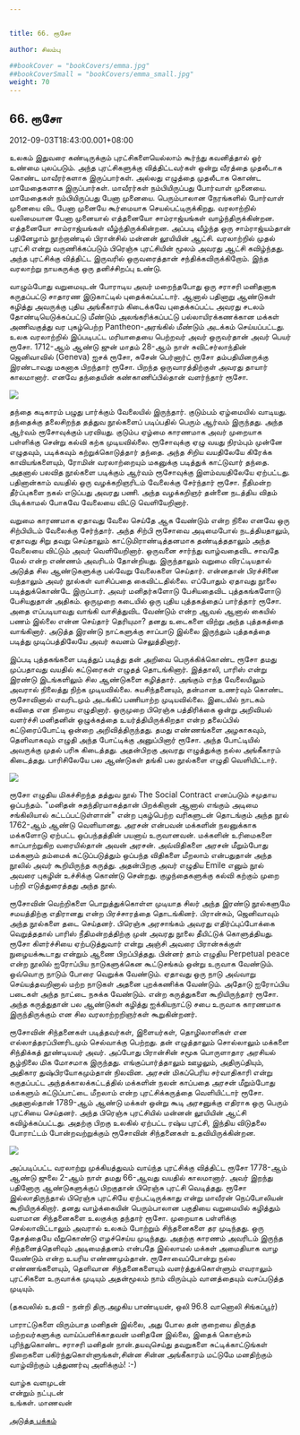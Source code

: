 ```yaml
---


title: 66. ரூசோ

author: சிலம்பு

##bookCover = "bookCovers/emma.jpg"
##bookCoverSmall = "bookCovers/emma_small.jpg"
weight: 70
---
```


## 66. ரூசோ

2012-09-03T18:43:00.001+08:00

உலகம் இதுவரை கண்டிருக்கும் புரட்சிகளையெல்லாம் கூர்ந்து கவனித்தால் ஓர் உண்மை புலப்படும். அந்த புரட்சிகளுக்கு வித்திட்டவர்கள் ஒன்று வீரத்தை முதலீடாக கொண்ட மாவீரர்களாக இருப்பார்கள். அல்லது எழுத்தை முதலீடாக கொண்ட மாமேதைகளாக இருப்பார்கள். மாவீரர்கள் நம்பியிருப்பது போர்வாள் முனையை. மாமேதைகள் நம்பியிருப்பது பேனா முனையை. பெரும்பாலான நேரங்களில் போர்வாள் முனையை விட பேனா முனையே கூர்மையாக செயல்பட்டிருக்கிறது. வரலாற்றில் வலிமையான பேனா முனையால் எத்தனையோ சாம்ராஜ்யங்கள் வாழ்ந்திருக்கின்றன. எத்தனையோ சாம்ராஜ்யங்கள் வீழ்ந்திருக்கின்றன. அப்படி வீழ்ந்த ஒரு சாம்ராஜ்யம்தான் பதினேழாம் நூற்றாண்டில் பிரான்சில் மன்னன் லூயியின் ஆட்சி. வரலாற்றில் முதல் புரட்சி என்று வருணிக்கப்படும் பிரெஞ்சு புரட்சியின் மூலம் அவரது ஆட்சி கவிழ்ந்தது. அந்த புரட்சிக்கு வித்திட்ட இருவரில் ஒருவரைத்தான் சந்திக்கவிருக்கிறோம். இந்த வரலாற்று நாயகருக்கு ஒரு தனிச்சிறப்பு உண்டு.

வாழும்போது வறுமையுடன் போராடிய அவர் மறைந்தபோது ஒரு சராசரி மனிதனாக கருதப்பட்டு சாதாரண இடுகாட்டில் புதைக்கப்பட்டார். ஆனால் பதினாறு ஆண்டுகள் கழித்து அவருக்கு புதிய அங்கீகாரம் கிடைக்கவே புதைக்கப்பட்ட அவரது சடலம் தோண்டியெடுக்கப்பட்டு மீண்டும் அலங்கரிக்கப்பட்டு பல்லாயிரக்கணக்கான மக்கள் அணிவகுத்து வர புகழ்பெற்ற Pantheon-அரங்கில் மீண்டும் அடக்கம் செய்யப்பட்டது. உலக வரலாற்றில் இப்படிபட்ட மரியாதையை பெற்றவர் அவர் ஒருவர்தான் அவர் பெயர் ரூசோ. 1712-ஆம் ஆண்டு ஜுன் மாதம் 28-ஆம் நாள் சுவிட்சர்லாந்தின் ஜெனிவாவில் (Geneva) ஐசக் ரூசோ, சுசேன் பெர்னார்ட் ரூசோ தம்பதியினருக்கு இரண்டாவது மகனாக பிறந்தார் ரூசோ. பிறந்த ஒருவாரத்திற்குள் அவரது தாயார் காலமானார். எனவே தந்தையின் கண்காணிப்பில்தான் வளர்ந்தார் ரூசோ.

![](http://2.bp.blogspot.com/-P3goWVKj9do/UEMHLkJ-MXI/AAAAAAAACL8/kgIS8K_JlT0/s320/rousseau.jpg)

தந்தை கடிகாரம் பழுது பார்க்கும் வேலையில் இருந்தார். குடும்பம் ஏழ்மையில் வாடியது. தந்தைக்கு தலைசிறந்த தத்துவ நூல்களைப் படிப்பதில் பெரும் ஆர்வம் இருந்தது. அந்த ஆர்வம் ரூசோவுக்கும் பரவியது. குடும்ப ஏழ்மை காரணமாக அவர் முறையாக பள்ளிக்கு சென்று கல்வி கற்க முடியவில்லை. ரூசோவுக்கு ஏழு வயது நிரம்பும் முன்னே எழுதவும், படிக்கவும் கற்றுக்கொடுத்தார் தந்தை. அந்த சிறிய வயதிலேயே கிரேக்க காவியங்களையும், ரோமின் வரலாற்றையும் மகனுக்கு படித்துக் காட்டுவார் தந்தை. அதனால் பலவித நூல்களை படிக்கும் ஆர்வம் ரூசோவுக்கு இளம்வயதிலேயே ஏற்பட்டது. பதினான்காம் வயதில் ஒரு வழக்கறிஞரிடம் வேலைக்கு சேர்ந்தார் ரூசோ. நீதிமன்ற தீர்ப்புகளை நகல் எடுப்பது அவரது பணி. அந்த வழக்கறிஞர் தன்னை நடத்திய விதம் பிடிக்காமல் போகவே வேலையை விட்டு வெளியேறினார்.

வறுமை காரணமாக ஏதாவது வேலை செய்தே ஆக வேண்டும் என்ற நிலை எனவே ஒரு சிற்பியிடம் வேலைக்கு சேர்ந்தார். அந்த சிற்பி ரூசோவை அடிமைபோல் நடத்தியதாலும், ஏதாவது சிறு தவறு செய்தாலும் காட்டுமிராண்டித்தனமாக தண்டித்ததாலும் அந்த வேலையை விட்டும் அவர் வெளியேறினார். ஒருவனை சார்ந்து வாழ்வதைவிட சாவதே மேல் என்ற எண்ணம் அவரிடம் தோன்றியது. இருந்தாலும் வறுமை விரட்டியதால் அடுத்த சில ஆண்டுகளுக்கு பல்வேறு வேலைகளை செய்தார். என்னதான் பிரச்சினை வந்தாலும் அவர் நூல்கள் வாசிப்பதை கைவிட்டதில்லை. எப்போதும் ஏதாவது நூலை படித்துக்கொண்டே இருப்பார். அவர் மனிதர்களோடு பேசியதைவிட புத்தகங்களோடு பேசியதுதான் அதிகம். ஒருமுறை கடையில் ஒரு புதிய புத்தகத்தைப் பார்த்தார் ரூசோ. அதை எப்படியாவது வாங்கி வாசித்துவிட வேண்டும் என்ற ஆவல் ஆனால் கையில் பணம் இல்லை என்ன செய்தார் தெரியுமா? தனது உடைகளை விற்று அந்த புத்தகத்தை வாங்கினார். அடுத்த இரண்டு நாட்களுக்கு சாப்பாடு இல்லை இருந்தும் புத்தகத்தை படித்து முடிப்பத்திலேயே அவர் கவனம் செலுத்தினார்.

இப்படி புத்தகங்களை படித்துப் படித்து தன் அறிவை பெருக்கிக்கொண்ட ரூசோ தமது முப்பதாவது வயதில் கட்டுரைகள் எழுதத் தொடங்கினார். இத்தாலி, பாரிஸ் என்று இரண்டு இடங்களிலும் சில ஆண்டுகளை கழித்தார். அங்கும் எந்த வேலையிலும் அவரால் நிலைத்து நிற்க முடியவில்லை. சுயசிந்தனையும், தன்மான உணர்வும் கொண்ட ரூசோவினால் எவரிடமும் அடங்கிப் பணியாற்ற முடியவில்லை. இடையில் நாடகம் கவிதை என நிறைய எழுதினார். ஒருமுறை பிரெஞ்சு பத்திரிக்கை ஒன்று அறிவியல் வளர்ச்சி மனிதனின் ஒழுக்கத்தை உயர்த்தியிருக்கிறதா என்ற தலைப்பில் கட்டுரைப்போட்டி ஒன்றை அறிவித்திருந்தது. தமது எண்ணங்களை அழகாகவும், தெளிவாகவும் எழுதி அந்த போட்டிக்கு அனுப்பினார் ரூசோ. அந்த போட்டியில் அவருக்கு முதல் பரிசு கிடைத்தது. அதன்பிறகு அவரது எழுத்துக்கு நல்ல அங்கீகாரம் கிடைத்தது. பாரிசிலேயே பல ஆண்டுகள் தங்கி பல நூல்களை எழுதி வெளியிட்டார்.

![](http://3.bp.blogspot.com/-9wo5iys2bKw/UEMHRw7I8uI/AAAAAAAACME/FwtC9FyGB80/s320/JJR_000.jpg)

ரூசோ எழுதிய மிகச்சிறந்த தத்துவ நூல் The Social Contract எனப்படும் சமுதாய ஒப்பந்தம். "மனிதன் சுதந்திரமாகத்தான் பிறக்கிறான் ஆனால் எங்கும் அடிமை சங்கிலியால் கட்டப்பட்டுள்ளான்" என்ற புகழ்பெற்ற வரிகளுடன் தொடங்கும் அந்த நூல் 1762-ஆம் ஆண்டு வெளியானது. அரசன் என்பவன் மக்களின் நலனுக்காக மக்களோடு ஏற்பட்ட ஒப்பந்தத்தின் பயனாய் உருவானவன். மக்களின் உரிமைகளை காப்பாற்றுகிற வரையில்தான் அவன் அரசன். அவ்விதிகளை அரசன் மீறும்போது மக்களும் தம்மைக் கட்டுப்படுத்தும் ஒப்பந்த விதிகளை மீறலாம் என்பதுதான் அந்த நூலில் அவர் கூறியிருந்த கருத்து. அதன்பிறகு அவர் எழுதிய Emile எனும் நூல் அவரை புகழின் உச்சிக்கு கொண்டு சென்றது. குழந்தைகளுக்கு கல்வி கற்கும் முறை பற்றி எடுத்துரைத்தது அந்த நூல்.

ரூசோவின் வெற்றிகளை பொறுத்துக்கொள்ள முடியாத சிலர் அந்த இரண்டு நூல்களுமே சமயத்திற்கு எதிரானது என்ற பிரச்சாரத்தை தொடங்கினர். பிரான்சும், ஜெனிவாவும் அந்த நூல்களை தடை செய்தனர். பிரெஞ்சு அரசாங்கம் அவரது எதிர்ப்புப்போக்கை வெறுத்ததால் பாரிஸ் நீதிமன்றத்திற்கு முன் அவரது நூலை தீயிட்டுக் கொளுத்தியது. ரூசோ கிளர்ச்சியை ஏற்படுத்துவார் என்று அஞ்சி அவரை பிரான்சுக்குள் நுழையக்கூடாது என்றும் ஆணை பிறப்பித்தது. பின்னர் தாம் எழுதிய Perpetual peace என்ற நூலில் ஐரோப்பிய நாடுகளுக்கென கூட்டுசங்கம் ஒன்று உருவாக வேண்டும். ஒவ்வொரு நாடும் போரை வெறுக்க வேண்டும். ஏதாவது ஒரு நாடு அவ்வாறு செய்யத்தவறினால் மற்ற நாடுகள் அதனை புறக்கணிக்க வேண்டும். அதோடு ஐரோப்பிய படைகள் அந்த நாட்டை நசுக்க வேண்டும். என்ற கருத்துகளை கூறியிருந்தார் ரூசோ. அந்த கருத்துதான் பல ஆண்டுகள் கழித்து ஐக்கியநாட்டு சபை உருவாக காரணமாக இருந்திருக்கும் என சில வரலாற்றறிஞர்கள் கூறுகின்றனர்.

ரூசோவின் சிந்தனைகள் படித்தவர்கள், இளையர்கள், தொழிலாளிகள் என எல்லாத்தரப்பினரிடமும் செல்வாக்கு பெற்றது. தன் எழுத்தாலும் சொல்லாலும் மக்களை சிந்திக்கத் தூண்டியவர் அவர். அப்போது பிரான்சின் சமூக பொருளாதார அரசியல் சூழ்நிலை மிக மோசமாக இருந்தது. எங்குப்பார்த்தாலும் ஊழலும், அதிருப்தியும், அதிகார துஷ்பிரயோகமும்தான் நிலவின. அரசன் மிகப்பெரிய சர்வாதிகாரி என்று கருதப்பட்ட அந்தக்காலக்கட்டத்தில் மக்களின் நலன் காப்பதை அரசன் மீறும்போது மக்களும் கட்டுப்பாட்டை மீறலாம் என்ற புரட்சிக்கருத்தை வெளியிட்டார் ரூசோ. அதனால்தான் 1789-ஆம் ஆண்டு மக்கள் ஒன்று கூடி அரசனுக்கு எதிராக ஒரு பெரும் புரட்சியை செய்தனர். அந்த பிரெஞ்சு புரட்சியில் மன்னன் லூயியின் ஆட்சி கவிழ்க்கப்பட்டது. அதற்கு பிறகு உலகில் ஏற்பட்ட ரஷ்ய புரட்சி, இந்திய விடுதலை போராட்டம் போன்றவற்றுக்கும் ரூசோவின் சிந்தனைகள் உதவியிருக்கின்றன.

![](http://1.bp.blogspot.com/-0r1fhfWC1KQ/UEMHaGXam7I/AAAAAAAACMM/nMhnCHUlFMg/s320/rousseau.gif)

அப்படிப்பட்ட வரலாற்று முக்கியத்துவம் வாய்ந்த புரட்சிக்கு வித்திட்ட ரூசோ 1778-ஆம் ஆண்டு ஜுலை 2-ஆம் நாள் தமது 66-ஆவது வயதில் காலமானார். அவர் இறந்து பதினோரு ஆண்டுகளுக்குப் பிறகுதான் பிரெஞ்சு புரட்சி வெடித்தது. ரூசோ இல்லாதிருந்தால் பிரெஞ்சு புரட்சியே ஏற்பட்டிருக்காது என்று மாவீரன் நெப்போலியன் கூறியிருக்கிறார். தனது வாழ்க்கையின் பெரும்பாலான பகுதியை வறுமையில் கழித்தும் வளமான சிந்தனைகளை உலகுக்கு தந்தார் ரூசோ. முறையாக பள்ளிக்கு செல்லாவிட்டாலும் அவரால் உலகம் போற்றும் சிந்தனைகளை தர முடிந்தது. ஒரு தேசத்தையே வீறுகொண்டு எழச்செய்ய முடிந்தது. அதற்கு காரணம் அவரிடம் இருந்த சிந்தனைத்தெளிவும் அடிமைத்தனம் என்பதே இல்லாமல் மக்கள் அமைதியாக வாழ வேண்டும் என்ற உயரிய எண்ணமும்தான். ரூசோவைப்போன்று நல்ல எண்ணங்களையும், தெளிவான சிந்தனைகளையும் வளர்த்துக்கொள்ளும் எவராலும் புரட்சிகளை உருவாக்க முடியும் அதன்மூலம் நாம் விரும்பும் வானத்தையும் வசப்படுத்த முடியும்.

(தகவலில் உதவி - நன்றி திரு.அழகிய பாண்டியன், ஒலி 96.8 வானொலி சிங்கப்பூர்)

பாராட்டுகளை விரும்பாத மனிதன் இல்லை, அது போல தன் குறையை திருத்த மற்றவர்களுக்கு வாய்ப்பளிக்காதவன் மனிதனே இல்லை, இதைக் கொஞ்சம் புரிந்துகொண்ட சராசரி மனிதன் நான்.தயவுசெய்து தவறுகளை சுட்டிக்காட்டுங்கள் நிறைகளை பகிர்ந்துகொள்ளுங்கள்,சின்ன சின்ன அங்கீகாரம் மட்டுமே மனதிற்கும் வாழ்விற்கும் புத்துணர்வு அளிக்கும்! :-)

வாழ்க வளமுடன்  
என்றும் நட்புடன்  
உங்கள். மாணவன்

[அடுத்த பக்கம்](varalatru_nayagarkal_71)